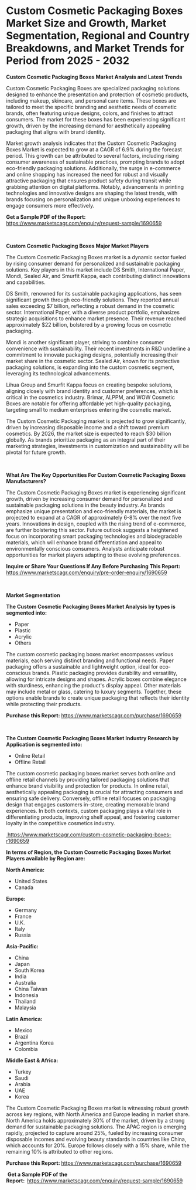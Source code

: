 <p><h1>Custom Cosmetic Packaging Boxes Market Size and Growth, Market Segmentation, Regional and Country Breakdowns, and Market Trends for Period from 2025 -  2032</h1></p><p><strong>Custom Cosmetic Packaging Boxes Market Analysis and Latest Trends</strong></p>
<p><p>Custom Cosmetic Packaging Boxes are specialized packaging solutions designed to enhance the presentation and protection of cosmetic products, including makeup, skincare, and personal care items. These boxes are tailored to meet the specific branding and aesthetic needs of cosmetic brands, often featuring unique designs, colors, and finishes to attract consumers. The market for these boxes has been experiencing significant growth, driven by the increasing demand for aesthetically appealing packaging that aligns with brand identity.</p><p>Market growth analysis indicates that the Custom Cosmetic Packaging Boxes Market is expected to grow at a CAGR of 6.9% during the forecast period. This growth can be attributed to several factors, including rising consumer awareness of sustainable practices, prompting brands to adopt eco-friendly packaging solutions. Additionally, the surge in e-commerce and online shopping has increased the need for robust and visually attractive packaging that ensures product safety during transit while grabbing attention on digital platforms. Notably, advancements in printing technologies and innovative designs are shaping the latest trends, with brands focusing on personalization and unique unboxing experiences to engage consumers more effectively.</p></p>
<p><strong>Get a Sample PDF of the Report:&nbsp;</strong> <a href="https://www.marketscagr.com/enquiry/request-sample/1690659?utm_campaign=3269&utm_medium=2&utm_source=Github&utm_content=ia&utm_term=19042025&utm_id=custom-cosmetic-packaging-boxes">https://www.marketscagr.com/enquiry/request-sample/1690659</a></p>
<p>&nbsp;</p>
<p><strong>Custom Cosmetic Packaging Boxes Major Market Players</strong></p>
<p><p>The Custom Cosmetic Packaging Boxes market is a dynamic sector fueled by rising consumer demand for personalized and sustainable packaging solutions. Key players in this market include DS Smith, International Paper, Mondi, Sealed Air, and Smurfit Kappa, each contributing distinct innovations and capabilities.</p><p>DS Smith, renowned for its sustainable packaging applications, has seen significant growth through eco-friendly solutions. They reported annual sales exceeding $7 billion, reflecting a robust demand in the cosmetic sector. International Paper, with a diverse product portfolio, emphasizes strategic acquisitions to enhance market presence. Their revenue reached approximately $22 billion, bolstered by a growing focus on cosmetic packaging.</p><p>Mondi is another significant player, striving to combine consumer convenience with sustainability. Their recent investments in R&D underline a commitment to innovate packaging designs, potentially increasing their market share in the cosmetic sector. Sealed Air, known for its protective packaging solutions, is expanding into the custom cosmetic segment, leveraging its technological advancements.</p><p>Lihua Group and Smurfit Kappa focus on creating bespoke solutions, aligning closely with brand identity and customer preferences, which is critical in the cosmetics industry. Brimar, ALPPM, and WOW Cosmetic Boxes are notable for offering affordable yet high-quality packaging, targeting small to medium enterprises entering the cosmetic market.</p><p>The Custom Cosmetic Packaging market is projected to grow significantly, driven by increasing disposable income and a shift toward premium cosmetics. By 2026, the market size is expected to reach $30 billion globally. As brands prioritize packaging as an integral part of their marketing strategies, investments in customization and sustainability will be pivotal for future growth.</p></p>
<p>&nbsp;</p>
<p><strong>What Are The Key Opportunities For Custom Cosmetic Packaging Boxes Manufacturers?</strong></p>
<p><p>The Custom Cosmetic Packaging Boxes market is experiencing significant growth, driven by increasing consumer demand for personalized and sustainable packaging solutions in the beauty industry. As brands emphasize unique presentation and eco-friendly materials, the market is projected to expand at a CAGR of approximately 6-8% over the next five years. Innovations in design, coupled with the rising trend of e-commerce, are further bolstering this sector. Future outlook suggests a heightened focus on incorporating smart packaging technologies and biodegradable materials, which will enhance brand differentiation and appeal to environmentally conscious consumers. Analysts anticipate robust opportunities for market players adapting to these evolving preferences.</p></p>
<p><strong>Inquire or Share Your Questions If Any Before Purchasing This Report:</strong> <a href="https://www.marketscagr.com/enquiry/pre-order-enquiry/1690659?utm_campaign=3269&utm_medium=2&utm_source=Github&utm_content=ia&utm_term=19042025&utm_id=custom-cosmetic-packaging-boxes">https://www.marketscagr.com/enquiry/pre-order-enquiry/1690659</a></p>
<p>&nbsp;</p>
<p><strong>Market Segmentation</strong></p>
<p><strong>The Custom Cosmetic Packaging Boxes Market Analysis by types is segmented into:</strong></p>
<p><ul><li>Paper</li><li>Plastic</li><li>Acrylic</li><li>Others</li></ul></p>
<p><p>The custom cosmetic packaging boxes market encompasses various materials, each serving distinct branding and functional needs. Paper packaging offers a sustainable and lightweight option, ideal for eco-conscious brands. Plastic packaging provides durability and versatility, allowing for intricate designs and shapes. Acrylic boxes combine elegance with sturdiness, enhancing the product's display appeal. Other materials may include metal or glass, catering to luxury segments. Together, these options enable brands to create unique packaging that reflects their identity while protecting their products.</p></p>
<p><strong>Purchase this Report:&nbsp;</strong><a href="https://www.marketscagr.com/purchase/1690659?utm_campaign=3269&utm_medium=2&utm_source=Github&utm_content=ia&utm_term=19042025&utm_id=custom-cosmetic-packaging-boxes">https://www.marketscagr.com/purchase/1690659</a></p>
<p>&nbsp;</p>
<p><strong>The Custom Cosmetic Packaging Boxes Market Industry Research by Application is segmented into:</strong></p>
<p><ul><li>Online Retail</li><li>Offline Retail</li></ul></p>
<p><p>The custom cosmetic packaging boxes market serves both online and offline retail channels by providing tailored packaging solutions that enhance brand visibility and protection for products. In online retail, aesthetically appealing packaging is crucial for attracting consumers and ensuring safe delivery. Conversely, offline retail focuses on packaging design that engages customers in-store, creating memorable brand experiences. In both contexts, custom packaging plays a vital role in differentiating products, improving shelf appeal, and fostering customer loyalty in the competitive cosmetics industry.</p></p>
<p><a href="https://www.marketscagr.com/custom-cosmetic-packaging-boxes-r1690659?utm_campaign=3269&utm_medium=2&utm_source=Github&utm_content=ia&utm_term=19042025&utm_id=custom-cosmetic-packaging-boxes">&nbsp;https://www.marketscagr.com/custom-cosmetic-packaging-boxes-r1690659</a></p>
<p><strong>In terms of Region, the Custom Cosmetic Packaging Boxes Market Players available by Region are:</strong></p>
<p>
    <p> <strong> North America: </strong>
        <ul>
            <li>United States</li>
            <li>Canada</li>
        </ul>
        </p> 
    <p> <strong> Europe: </strong>
        <ul>
            <li>Germany</li>
            <li>France</li>
            <li>U.K.</li>
            <li>Italy</li>
            <li>Russia</li>
        </ul>
        </p> 
    <p> <strong> Asia-Pacific: </strong>
        <ul>
            <li>China</li>
            <li>Japan</li>
            <li>South Korea</li>
            <li>India</li>
            <li>Australia</li>
            <li>China Taiwan</li>
            <li>Indonesia</li>
            <li>Thailand</li>
            <li>Malaysia</li>
        </ul>
        </p> 
    <p> <strong> Latin America: </strong>
        <ul>
            <li>Mexico</li>
            <li>Brazil</li>
            <li>Argentina Korea</li>
            <li>Colombia</li>
        </ul>
        </p> 
    <p> <strong> Middle East & Africa: </strong>
        <ul>
            <li>Turkey</li>
            <li>Saudi</li>
            <li>Arabia</li>
            <li>UAE</li>
            <li>Korea</li>
        </ul>
    </p>
    </p>
<p><p>The Custom Cosmetic Packaging Boxes market is witnessing robust growth across key regions, with North America and Europe leading in market share. North America holds approximately 30% of the market, driven by a strong demand for sustainable packaging solutions. The APAC region is emerging rapidly, projected to capture around 25%, fueled by increasing consumer disposable incomes and evolving beauty standards in countries like China, which accounts for 20%. Europe follows closely with a 15% share, while the remaining 10% is attributed to other regions.</p></p>
<p><strong>Purchase this Report: </strong><a href="https://www.marketscagr.com/purchase/1690659?utm_campaign=3269&utm_medium=2&utm_source=Github&utm_content=ia&utm_term=19042025&utm_id=custom-cosmetic-packaging-boxes">https://www.marketscagr.com/purchase/1690659</a></p>
<p>&nbsp;<strong>Get a Sample PDF of the Report:&nbsp;&nbsp;</strong><a href="https://www.marketscagr.com/enquiry/request-sample/1690659?utm_campaign=3269&utm_medium=2&utm_source=Github&utm_content=ia&utm_term=19042025&utm_id=custom-cosmetic-packaging-boxes">https://www.marketscagr.com/enquiry/request-sample/1690659</a></p>
<p><strong></strong></p>
<p><p></p><p></p><p></p></p>